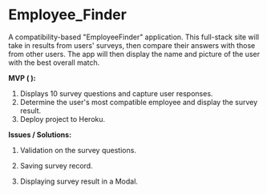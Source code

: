# Employee_Finder
A compatibility-based "EmployeeFinder" application. This full-stack site will take in results from users' surveys, then compare their answers with those from other users. The app will then display the name and picture of the user with the best overall match. 


**MVP (  ):**
1. Displays 10 survey questions and capture user responses.
2. Determine the user's most compatible employee and display the survey result.
3. Deploy project to Heroku. 


**Issues / Solutions:**

1. Validation on the survey questions.

2. Saving survey record. 

3. Displaying survey result in a Modal.